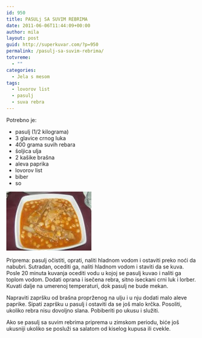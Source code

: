 ```yaml
---
id: 950
title: PASULj SA SUVIM REBRIMA
date: 2011-06-06T11:44:09+00:00
author: mila
layout: post
guid: http://superkuvar.com/?p=950
permalink: /pasulj-sa-suvim-rebrima/
totvreme:
  - ""
categories:
  - Jela s mesom
tags:
  - lovorov list
  - pasulj
  - suva rebra
---
```

Potrebno je:

  * pasulj (1/2 kilograma)
  * 3 glavice crnog luka
  * 400 grama suvih rebara
  * šoljica ulja
  * 2 kašike brašna
  * aleva paprika
  * lovorov list
  * biber
  * so

<img class="alignnone size-full wp-image-952" title="pasuljsrebrima" src="/wp-content/uploads/2011/06/pasuljsrebrima-e1307360590259.jpg" alt="" width="225" height="156" /> 

Priprema: pasulj očistiti, oprati, naliti hladnom vodom i ostaviti preko noći da nabubri. Sutradan, ocediti ga, naliti hladnom vodom i staviti da se kuva. Posle 20 minuta kuvanja ocediti vodu u kojoj se pasulj kuvao i naliti ga toplom vodom. Dodati oprana i isečena rebra, sitno iseckani crni luk i lorber. Kuvati dalje na umerenoj temperaturi, dok pasulj ne bude mekan.

Napraviti zapršku od brašna proprženog na ulju i u nju dodati malo aleve paprike. Sipati zapršku u pasulj i ostaviti da se još malo krčka. Posoliti, ukoliko rebra nisu dovoljno slana. Pobiberiti po ukusu i služiti.

Ako se pasulj sa suvim rebrima priprema u zimskom periodu, biće još ukusniji ukoliko se posluži sa salatom od kiselog kupusa ili cvekle.